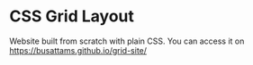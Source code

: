 # CSS Grid Layout
Website built from scratch with plain CSS. You can access it on <a href="https://busattams.github.io/grid-site/" target="_blank">https://busattams.github.io/grid-site/</a>
